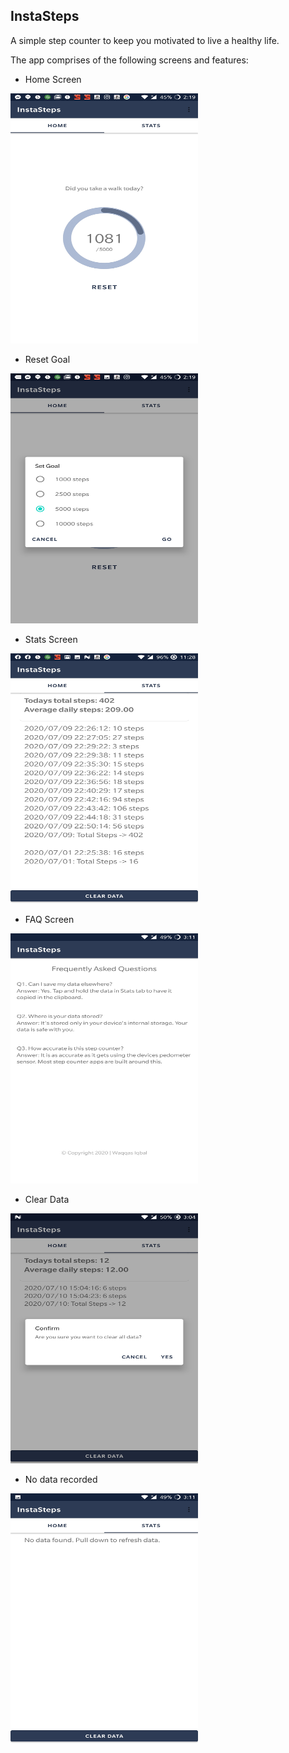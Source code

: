 ## InstaSteps
A simple step counter to keep you motivated to live a healthy life.


The app comprises of the following screens and features:

* Home Screen
<img src="https://github.com/waqqasiq/insta-steps-android/blob/master/public/screens/home_screen.jpg" width="300" height="400" />

* Reset Goal
<img src="https://github.com/waqqasiq/insta-steps-android/blob/master/public/screens/reset.jpg" width="300" height="400" />

* Stats Screen
<img src="https://github.com/waqqasiq/insta-steps-android/blob/master/public/screens/stats_screen.jpg" width="300" height="400" />

* FAQ Screen
<img src="https://github.com/waqqasiq/insta-steps-android/blob/master/public/screens/faq_screen.jpg" width="300" height="400" />

* Clear Data
<img src="https://github.com/waqqasiq/insta-steps-android/blob/master/public/screens/clear_data.jpg" width="300" height="400" />

* No data recorded
<img src="https://github.com/waqqasiq/insta-steps-android/blob/master/public/screens/no_data_found.jpg" width="300" height="400" />

